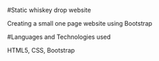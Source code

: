 #Static whiskey drop website

Creating a small one page website using Bootstrap

#Languages and Technologies used

HTML5, CSS, Bootstrap 